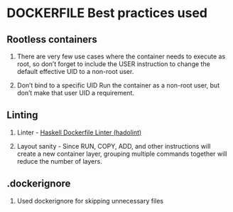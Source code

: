 # DOCKERFILE Best practices used

## Rootless containers

1. There are very few use cases where the container needs to execute as root,
   so don’t forget to include the USER instruction to change the default
   effective UID to a non-root user.

1. Don’t bind to a specific UID
Run the container as a non-root user, but don’t make that user UID a requirement.

## Linting

1. Linter -
   [Haskell Dockerfile Linter (hadolint)](<https://github.com/hadolint/hadolint>)

1. Layout sanity - Since RUN, COPY, ADD, and other instructions will create
    a new container layer, grouping multiple commands together will reduce
    the number of layers.

## .dockerignore

1. Used dockerignore for skipping unnecessary files
